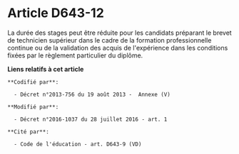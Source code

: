 # Article D643-12

La durée des stages peut être réduite pour les candidats préparant le brevet de technicien supérieur dans le cadre de la
formation professionnelle continue ou de la validation des acquis de l'expérience dans les conditions fixées par le règlement
particulier du diplôme.

**Liens relatifs à cet article**

	**Codifié par**:

	  - Décret n°2013-756 du 19 août 2013 -  Annexe (V)

	**Modifié par**:

	  - Décret n°2016-1037 du 28 juillet 2016 - art. 1

	**Cité par**:

	  - Code de l'éducation - art. D643-9 (VD)
